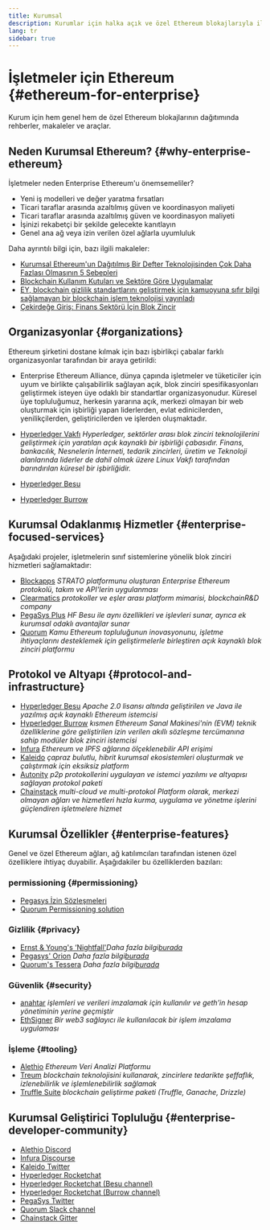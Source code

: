 ```yaml
---
title: Kurumsal
description: Kurumlar için halka açık ve özel Ethereum blokajlarıyla ilgili kılavuzlar, makaleler ve araçlar
lang: tr
sidebar: true
---
```


# İşletmeler için Ethereum {#ethereum-for-enterprise}

<div class="featured">Kurum için hem genel hem de özel Ethereum blokajlarının dağıtımında rehberler, makaleler ve araçlar.</div>

## Neden Kurumsal Ethereum? {#why-enterprise-ethereum}

İşletmeler neden Enterprise Ethereum'u önemsemeliler?

- Yeni iş modelleri ve değer yaratma fırsatları
- Ticari taraflar arasında azaltılmış güven ve koordinasyon maliyeti
- Ticari taraflar arasında azaltılmış güven ve koordinasyon maliyeti
- İşinizi rekabetçi bir şekilde gelecekte kanıtlayın
- Genel ana ağ veya izin verilen özel ağlarla uyumluluk

Daha ayrıntılı bilgi için, bazı ilgili makaleler:

- [Kurumsal Ethereum'un Dağıtılmış Bir Defter Teknolojisinden Çok Daha Fazlası Olmasının 5 Sebepleri](https://media.consensys.net/5-reasons-why-enterprise-ethereum-is-so-much-more-than-a-distributed-ledger-technology-c9a89db82cb5)
- [Blockchain Kullanım Kutuları ve Sektöre Göre Uygulamalar](https://media.consensys.net/enterprise-ethereum-blockchain-use-cases-and-applications-by-industry-3914d1210049)
- [EY, blockchain gizlilik standartlarını geliştirmek için kamuoyuna sıfır bilgi sağlamayan bir blockchain işlem teknolojisi yayınladı](https://www.ey.com/en_gl/news/2019/04/ey-releases-zero-knowledge-proof-blockchain-transaction-technology-to-the-public-domain-to-advance-blockchain-privacy-standards)
- [Çekirdeğe Giriş: Finans Sektörü İçin Blok Zincir](https://medium.com/blockchain-at-berkeley/introduction-to-quorum-blockchain-for-the-financial-sector-58813f84e88c)

## Organizasyonlar {#organizations}

Ethereum şirketini dostane kılmak için bazı işbirlikçi çabalar farklı organizasyonlar tarafından bir araya getirildi:

- Enterprise Ethereum Alliance, dünya çapında işletmeler ve tüketiciler için uyum ve birlikte çalışabilirlik sağlayan açık, blok zinciri spesifikasyonları geliştirmek isteyen üye odaklı bir standartlar organizasyonudur. Küresel üye topluluğumuz, herkesin yararına açık, merkezi olmayan bir web oluşturmak için işbirliği yapan liderlerden, evlat edinicilerden, yenilikçilerden, geliştiricilerden ve işlerden oluşmaktadır.

- [Hyperledger Vakfı](https://hyperledger.org) _Hyperledger, sektörler arası blok zinciri teknolojilerini geliştirmek için yaratılan açık kaynaklı bir işbirliği çabasıdır. Finans, bankacılık, Nesnelerin İnterneti, tedarik zincirleri, üretim ve Teknoloji alanlarında liderler de dahil olmak üzere Linux Vakfı tarafından barındırılan küresel bir işbirliğidir._
- [Hyperledger Besu](https://www.hyperledger.org/blog/2019/08/29/announcing-hyperledger-besu)
- [Hyperledger Burrow](https://www.hyperledger.org/projects/hyperledger-burrow)

## Kurumsal Odaklanmış Hizmetler {#enterprise-focused-services}

Aşağıdaki projeler, işletmelerin sınıf sistemlerine yönelik blok zinciri hizmetleri sağlamaktadır:

- [Blockapps](https://blockapps.net/) _STRATO platformunu oluşturan Enterprise Ethereum protokolü, takım ve API'lerin uygulanması_
- [Clearmatics](https://www.clearmatics.com/about) _protokoller ve eşler arası platform mimarisi, blockchainR&D company_
- [PegaSys Plus](https://pegasys.tech/enterprise/) _HF Besu ile aynı özellikleri ve işlevleri sunar, ayrıca ek kurumsal odaklı avantajlar sunar_
- [Quorum](https://www.goquorum.com/) _Kamu Ethereum topluluğunun inovasyonunu, işletme ihtiyaçlarını desteklemek için geliştirmelerle birleştiren açık kaynaklı blok zinciri platformu_

## Protokol ve Altyapı {#protocol-and-infrastructure}

- [Hyperledger Besu](https://www.hyperledger.org/projects/besu) _Apache 2.0 lisansı altında geliştirilen ve Java ile yazılmış açık kaynaklı Ethereum istemcisi_
- [Hyperledger Burrow](https://www.hyperledger.org/projects/hyperledger-burrow) _kısmen Ethereum Sanal Makinesi'nin (EVM) teknik özelliklerine göre geliştirilen izin verilen akıllı sözleşme tercümanına sahip modüler blok zinciri istemcisi_
- [Infura](https://infura.io/) _Ethereum ve IPFS ağlarına ölçeklenebilir API erişimi_
- [Kaleido](https://kaleido.io/) _çapraz bulutlu, hibrit kurumsal ekosistemleri oluşturmak ve çalıştırmak için eksiksiz platform_
- [Autonity](https://www.clearmatics.com/about/) _p2p protokollerini uygulayan ve istemci yazılımı ve altyapısı sağlayan protokol paketi_
- [Chainstack](https://chainstack.com/) _multi-cloud ve multi-protokol Platform olarak, merkezi olmayan ağları ve hizmetleri hızla kurma, uygulama ve yönetme işlerini güçlendiren işletmelere hizmet_

## Kurumsal Özellikler {#enterprise-features}

Genel ve özel Ethereum ağları, ağ katılımcıları tarafından istenen özel özelliklere ihtiyaç duyabilir. Aşağıdakiler bu özelliklerden bazıları:

### permissioning {#permissioning}

- [Pegasys İzin Sözleşmeleri](https://github.com/PegaSysEng/permissioning-smart-contracts)
- [Quorum Permissioning solution](https://github.com/jpmorganchase/quorum/wiki/Security)

### Gizlilik {#privacy}

- [Ernst & Young's ‘Nightfall'](https://github.com/EYBlockchain/nightfall)_Daha fazla bilgi[burada](https://bravenewcoin.com/insights/ernst-and-young-rolls-out-'nightfall-to-enable-private-transactions-on)_
- [Pegasys' Orion](https://docs.pantheon.pegasys.tech/en/stable/Concepts/Privacy/Privacy-Overview/) _Daha fazla bilgi[burada](https://pegasys.tech/privacy-in-pantheon-how-it-works-and-why-your-enterprise-should-care/)_
- [Quorum's Tessera](https://docs.goquorum.com/en/latest/Privacy/Tessera/Tessera/) _Daha fazla bilgi[burada](https://github.com/jpmorganchase/tessera/wiki/How-Tessera-works)_

### Güvenlik {#security}

- [anahtar](https://geth.ethereum.org/clef/Overview) _işlemleri ve verileri imzalamak için kullanılır ve geth’in hesap yönetiminin yerine geçmiştir_
- [EthSigner](https://gitter.im/PegaSysEng/EthSigner) _Bir web3 sağlayıcı ile kullanılacak bir işlem imzalama uygulaması_

### İşleme {#tooling}

- [Alethio](https://explorer.aleth.io/) _Ethereum Veri Analizi Platformu_
- [Treum](https://treum.io/) _blockchain teknolojisini kullanarak, zincirlere tedarikte şeffaflık, izlenebilirlik ve işlemlenebilirlik sağlamak_
- [Truffle Suite](https://trufflesuite.com) _blockchain geliştirme paketi (Truffle, Ganache, Drizzle)_

## Kurumsal Geliştirici Topluluğu {#enterprise-developer-community}

- [Alethio Discord](https://discord.gg/d2t8NuU)
- [Infura Discourse](https://community.infura.io/)
- [Kaleido Twitter ](https://twitter.com/Kaleido_io)
- [Hyperledger Rocketchat ](https://chat.hyperledger.org/)
- [Hyperledger Rocketchat (Besu channel)](https://chat.hyperledger.org/channel/besu)
- [Hyperledger Rocketchat (Burrow channel)](https://chat.hyperledger.org/channel/burrow)
- [PegaSys Twitter](https://twitter.com/Kaleido_io)
- [Quorum Slack channel](http://bit.ly/quorum-slack)
- [Chainstack Gitter](https://gitter.im/chainstack/Lobby)
